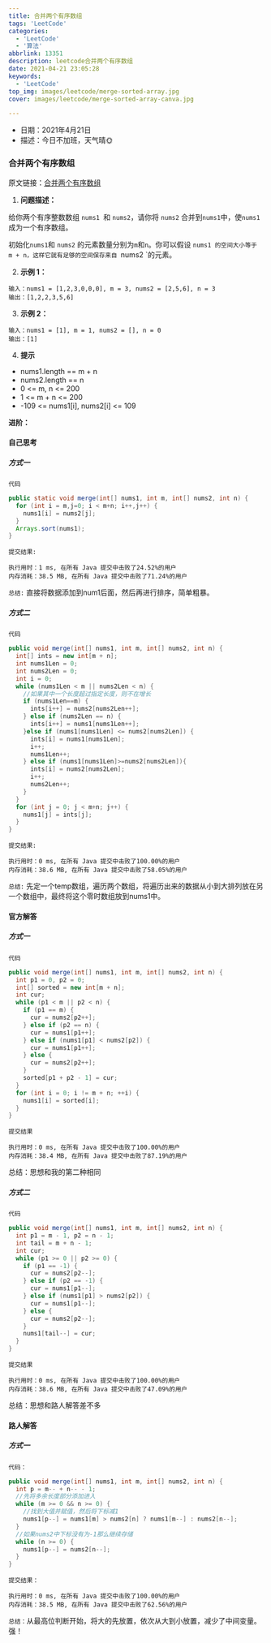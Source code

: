 ```yaml
---
title: 合并两个有序数组
tags: 'LeetCode'
categories: 
  - 'LeetCode'
  - '算法'
abbrlink: 13351
description: leetcode合并两个有序数组
date: 2021-04-21 23:05:28
keywords: 
  - 'LeetCode'
top_img: images/leetcode/merge-sorted-array.jpg
cover: images/leetcode/merge-sorted-array-canva.jpg

---
```


- 日期：2021年4月21日
- 描述：今日不加班，天气晴🌞

### 合并两个有序数组

原文链接：[合并两个有序数组](https://leetcode-cn.com/problems/merge-sorted-array/)

1. **问题描述：**

给你两个有序整数数组 `nums1 `和 `nums2`，请你将 `nums2` 合并到` nums1 `中，使` nums1 `成为一个有序数组。

初始化` nums1 `和 `nums2` 的元素数量分别为` m `和` n `。你可以假设 `nums1 的空间大小等于 m + n，这样它就有足够的空间保存来自 `nums2 `的元素。

2. **示例 1：**

```
输入：nums1 = [1,2,3,0,0,0], m = 3, nums2 = [2,5,6], n = 3
输出：[1,2,2,3,5,6]
```

3. **示例 2：**

```
输入：nums1 = [1], m = 1, nums2 = [], n = 0
输出：[1]
```

4. **提示**

- nums1.length == m + n
- nums2.length == n
- 0 <= m, n <= 200
- 1 <= m + n <= 200
- -109 <= nums1[i], nums2[i] <= 109

**进阶：** 

#### 自己思考

##### 方式一

`代码`

```java
public static void merge(int[] nums1, int m, int[] nums2, int n) {
  for (int i = m,j=0; i < m+n; i++,j++) {
    nums1[i] = nums2[j];
  }
  Arrays.sort(nums1);
}
```

`提交结果:`

```
执行用时：1 ms, 在所有 Java 提交中击败了24.52%的用户
内存消耗：38.5 MB, 在所有 Java 提交中击败了71.24%的用户
```

`总结:` 直接将数据添加到num1后面，然后再进行排序，简单粗暴。

##### 方式二

`代码`

```java
public void merge(int[] nums1, int m, int[] nums2, int n) {
  int[] ints = new int[m + n];
  int nums1Len = 0;
  int nums2Len = 0;
  int i = 0;
  while (nums1Len < m || nums2Len < n) {
    //如果其中一个长度超过指定长度，则不在增长
    if (nums1Len==m) {
      ints[i++] = nums2[nums2Len++];
    } else if (nums2Len == n) {
      ints[i++] = nums1[nums1Len++];
    }else if (nums1[nums1Len] <= nums2[nums2Len]) {
      ints[i] = nums1[nums1Len];
      i++;
      nums1Len++;
    } else if (nums1[nums1Len]>=nums2[nums2Len]){
      ints[i] = nums2[nums2Len];
      i++;
      nums2Len++;
    }
  }
  for (int j = 0; j < m+n; j++) {
    nums1[j] = ints[j];
  }
}
```

`提交结果:`

```
执行用时：0 ms, 在所有 Java 提交中击败了100.00%的用户
内存消耗：38.6 MB, 在所有 Java 提交中击败了58.05%的用户
```

`总结:` 先定一个temp数组，遍历两个数组，将遍历出来的数据从小到大排列放在另一个数组中，最终将这个零时数组放到nums1中。

#### 官方解答

##### 方式一

`代码`

```java
public void merge(int[] nums1, int m, int[] nums2, int n) {
  int p1 = 0, p2 = 0;
  int[] sorted = new int[m + n];
  int cur;
  while (p1 < m || p2 < n) {
    if (p1 == m) {
      cur = nums2[p2++];
    } else if (p2 == n) {
      cur = nums1[p1++];
    } else if (nums1[p1] < nums2[p2]) {
      cur = nums1[p1++];
    } else {
      cur = nums2[p2++];
    }
    sorted[p1 + p2 - 1] = cur;
  }
  for (int i = 0; i != m + n; ++i) {
    nums1[i] = sorted[i];
  }
}
```

`提交结果`

```
执行用时：0 ms, 在所有 Java 提交中击败了100.00%的用户
内存消耗：38.4 MB, 在所有 Java 提交中击败了87.19%的用户
```

总结：思想和我的第二种相同

##### 方式二

`代码`

```java
public void merge(int[] nums1, int m, int[] nums2, int n) {
  int p1 = m - 1, p2 = n - 1;
  int tail = m + n - 1;
  int cur;
  while (p1 >= 0 || p2 >= 0) {
    if (p1 == -1) {
      cur = nums2[p2--];
    } else if (p2 == -1) {
      cur = nums1[p1--];
    } else if (nums1[p1] > nums2[p2]) {
      cur = nums1[p1--];
    } else {
      cur = nums2[p2--];
    }
    nums1[tail--] = cur;
  }
}
```

`提交结果`

```
执行用时：0 ms, 在所有 Java 提交中击败了100.00%的用户
内存消耗：38.6 MB, 在所有 Java 提交中击败了47.09%的用户
```

总结：思想和路人解答差不多

#### 路人解答

##### 方式一

`代码：`

```java
public void merge(int[] nums1, int m, int[] nums2, int n) {
  int p = m-- + n-- - 1;
  //先将多余长度部分添加进入
  while (m >= 0 && n >= 0) {
    //找到大值并赋值，然后将下标减1
    nums1[p--] = nums1[m] > nums2[n] ? nums1[m--] : nums2[n--];
  }
  //如果nums2中下标没有为-1那么继续存储
  while (n >= 0) {
    nums1[p--] = nums2[n--];
  }
}
```

`提交结果：`

```
执行用时：0 ms, 在所有 Java 提交中击败了100.00%的用户
内存消耗：38.5 MB, 在所有 Java 提交中击败了62.56%的用户
```

`总结：`从最高位判断开始，将大的先放置，依次从大到小放置，减少了中间变量。强！